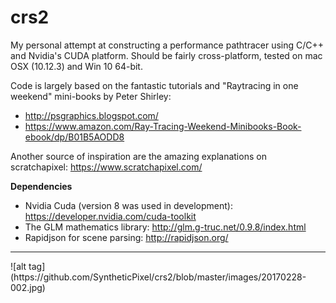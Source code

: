 # crs2
My personal attempt at constructing a performance pathtracer using C/C++ and Nvidia's CUDA platform. 
Should be fairly cross-platform, tested on mac OSX (10.12.3) and Win 10 64-bit.

Code is largely based on the fantastic tutorials and "Raytracing in one weekend" mini-books by Peter Shirley:
- http://psgraphics.blogspot.com/
- https://www.amazon.com/Ray-Tracing-Weekend-Minibooks-Book-ebook/dp/B01B5AODD8

Another source of inspiration are the amazing explanations on scratchapixel:
https://www.scratchapixel.com/

**Dependencies**
- Nvidia Cuda (version 8 was used in development): https://developer.nvidia.com/cuda-toolkit
- The GLM mathematics library: http://glm.g-truc.net/0.9.8/index.html
- Rapidjson for scene parsing: http://rapidjson.org/

<hr>
![alt tag](https://github.com/SyntheticPixel/crs2/blob/master/images/20170228-002.jpg)
